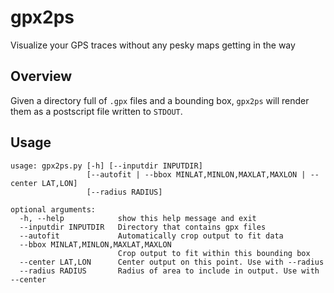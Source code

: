 # gpx2ps

Visualize your GPS traces without any pesky maps getting in the way

## Overview

Given a directory full of `.gpx` files and a bounding box, `gpx2ps` will render them as a postscript file written to `STDOUT`.

## Usage

```
usage: gpx2ps.py [-h] [--inputdir INPUTDIR]
                 [--autofit | --bbox MINLAT,MINLON,MAXLAT,MAXLON | --center LAT,LON]
                 [--radius RADIUS]

optional arguments:
  -h, --help            show this help message and exit
  --inputdir INPUTDIR   Directory that contains gpx files
  --autofit             Automatically crop output to fit data
  --bbox MINLAT,MINLON,MAXLAT,MAXLON
                        Crop output to fit within this bounding box
  --center LAT,LON      Center output on this point. Use with --radius
  --radius RADIUS       Radius of area to include in output. Use with --center
```
